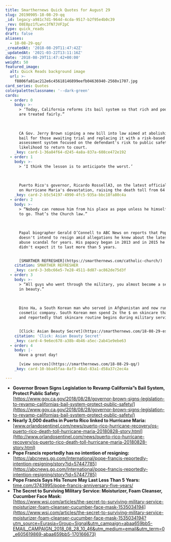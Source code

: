 ```yaml
---
title: Smarthernews Quick Quotes for August 29
slug: 20190905-18-08-29-qq
_id: legacy-a981c7d1-964d-4cda-9517-b2f95e4b0c39
_rev: O8E8pz1fLwnc3fN7JVF2pC
type: quick_reads
draft: false
aliases:
  - 18-08-29-qq/
_createdAt: '2018-08-29T11:47:42Z'
_updatedAt: '2021-03-22T13:11:16Z'
date: '2018-08-29T11:47:42+00:00'
weight: 50
featured_image:
  alt: Quick Reads background image
  url: >-
    f8806fa81ac212e6c45618146899eefb04636940-2560x1707.jpg
card_series: Quotes
colorpaletteclassname: '--dark-green'
cards:
  - order: 0
    body: >-
      > ‘Today, California reforms its bail system so that rich and poor alike
      are treated fairly.”  
        
        
        
      CA Gov. Jerry Brown signing a new bill into law aimed at abolishing money
      bail for those awaiting trial and replacing it with a risk-based
      assessment system focused on the defendant's risk to public safety and
      likelihood to return to court.
    _key: card-1-36a84f64-d245-4a8a-837a-608ce472e192
  - order: 1
    body: >-
      > ‘I think the lesson is to anticipate the worst.’  
        
        
        
      Puerto Rico's governor, Ricardo RossellA3, on the latest official figures
      on Hurricane Maria's devastation, raising the death toll from 64 to 2,975.
    _key: card-2-b5c54197-4990-4fc5-935a-bbc18fa80c4a
  - order: 2
    body: >-
      > “Nobody can remove him from his place as pope unless he himself decides
      to go. That’s the Church law.”  
        
        
        
      Papal biographer Gerald O’Connell to ABC News on reports that Pope Francis
      doesn't intend to resign amid allegations he knew about the latest clergy
      abuse scandal for years. His papacy began in 2013 and in 2015 he said he
      didn't expect it to last more than 5 years.


      [SMARTHER REFRESHER](https://smarthernews.com/catholic-church/)
    citation: SMARTHER REFRESHER
    _key: card-3-3dbc66e5-7e28-4511-8d87-ac862de75d3f
  - order: 3
    body: >-
      > “All guys who went through the military, you almost become a semi-expert
      in beauty.”  
        
        
        
      Dino Ha, a South Korean man who served in Afghanistan and now runs a
      cosmetic company. South Korean men spend 2x the $ on skincare than others
      and reportedly that skincare routine begins during military service.


      [Click: Asian Beauty Secret](https://smarthernews.com/18-08-29-essence/)
    citation: 'Click: Asian Beauty Secret'
    _key: card-4-9e6ec678-a38b-4b46-a5ec-2ab41e9ebe63
  - order: 4
    body: |-
      Have a great day!

      [view sources](https://smarthernews.com/18-08-29-qq/)
    _key: card-10-bba45faa-8af3-48a5-83a1-d58a37c2ec4a

---
```

* **Governor Brown Signs Legislation to Revamp California”s Bail System, Protect Public Safety:**  
[https://www.gov.ca.gov/2018/08/28/governor-brown-signs-legislation-to-revamp-californias-bail-system-protect-public-safety/](https://www.gov.ca.gov/2018/08/28/governor-brown-signs-legislation-to-revamp-californias-bail-system-protect-public-safety/)
* **Nearly 3,000 deaths in Puerto Rico linked to Hurricane Maria:**  
[www.orlandosentinel.com/news/puerto-rico-hurricane-recovery/os-puerto-rico-death-toll-hurricane-maria-20180828-story.html](http://www.orlandosentinel.com/news/puerto-rico-hurricane-recovery/os-puerto-rico-death-toll-hurricane-maria-20180828-story.html)
* **Pope Francis reportedly has no intention of resigning:**  
[https://abcnews.go.com/International/pope-francis-reportedly-intention-resigning/story?id=57447785](https://abcnews.go.com/International/pope-francis-reportedly-intention-resigning/story?id=57447785)
* **Pope Francis Says His Tenure May Last Less Than 5 Years:**  
[time.com/3743995/pope-francis-anniversary-five-years/](http://time.com/3743995/pope-francis-anniversary-five-years/)
* **The Secret to Surviving Military Service: Moisturizer, Foam Cleanser, Cucumber Face Mask:**  
[https://www.wsj.com/articles/the-secret-to-surviving-military-service-moisturizer-foam-cleanser-cucumber-face-mask-1535034194](https://www.wsj.com/articles/the-secret-to-surviving-military-service-moisturizer-foam-cleanser-cucumber-face-mask-1535034194?utm_source=Eurasia+Group+Signal&utm_campaign=abaa659bb5-EMAIL_CAMPAIGN_2018_08_28_10_46&utm_medium=email&utm_term=0_e605619869-abaa659bb5-170166673)